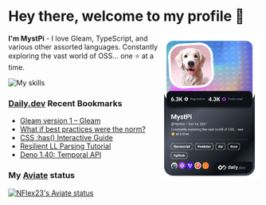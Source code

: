 # Hey there, welcome to my profile 👋

<a href="https://app.daily.dev/MystPi"><img src="https://github.com/MystPi/MystPi/blob/main/devcard.png" width="200" alt="MystPi's Dev Card" align="right"/></a>

**I'm MystPi** - I love Gleam, TypeScript, and various other assorted languages. Constantly exploring the vast world of OSS... one ⭐ at a time.

![My skills](https://skillicons.dev/icons?i=svelte,ts,js,html,css,raspberrypi,tailwind)

### [Daily.dev](https://daily.dev) Recent Bookmarks
<!-- daily.dev BOOKMARKS:START -->
- [Gleam version 1 – Gleam](https://app.daily.dev/posts/f7grWt6Hv?utm_source=rss&utm_medium=bookmarks&utm_campaign=Itr6mLfRdMms0HCyePtl9)
- [What if best practices were the norm?](https://app.daily.dev/posts/iExLrV49P?utm_source=rss&utm_medium=bookmarks&utm_campaign=Itr6mLfRdMms0HCyePtl9)
- [CSS :has&lpar;&rpar; Interactive Guide](https://app.daily.dev/posts/qThm314CF?utm_source=rss&utm_medium=bookmarks&utm_campaign=Itr6mLfRdMms0HCyePtl9)
- [Resilient LL Parsing Tutorial](https://app.daily.dev/posts/JJzEPeIG3?utm_source=rss&utm_medium=bookmarks&utm_campaign=Itr6mLfRdMms0HCyePtl9)
- [Deno 1.40: Temporal API](https://app.daily.dev/posts/sbIuygBYT?utm_source=rss&utm_medium=bookmarks&utm_campaign=Itr6mLfRdMms0HCyePtl9)
<!-- daily.dev BOOKMARKS:END -->

### My [Aviate](https://aviate.scratchers.tech) status

<a href="https://aviate.scratchers.tech/api/NFlex23">
  <img
    src="https://aviate.scratchers.tech/api/image/NFlex23?width=500&height=90&dark=true"
    alt="NFlex23's Aviate status"
    style="height: 90px"
  />
</a>
